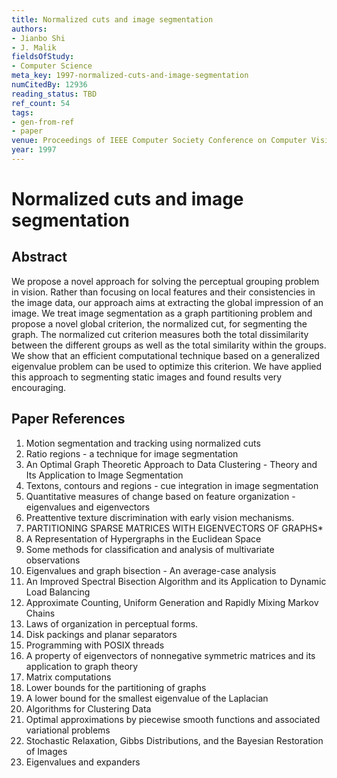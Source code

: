 ```yaml
---
title: Normalized cuts and image segmentation
authors:
- Jianbo Shi
- J. Malik
fieldsOfStudy:
- Computer Science
meta_key: 1997-normalized-cuts-and-image-segmentation
numCitedBy: 12936
reading_status: TBD
ref_count: 54
tags:
- gen-from-ref
- paper
venue: Proceedings of IEEE Computer Society Conference on Computer Vision and Pattern Recognition
year: 1997
---
```


# Normalized cuts and image segmentation

## Abstract

We propose a novel approach for solving the perceptual grouping problem in vision. Rather than focusing on local features and their consistencies in the image data, our approach aims at extracting the global impression of an image. We treat image segmentation as a graph partitioning problem and propose a novel global criterion, the normalized cut, for segmenting the graph. The normalized cut criterion measures both the total dissimilarity between the different groups as well as the total similarity within the groups. We show that an efficient computational technique based on a generalized eigenvalue problem can be used to optimize this criterion. We have applied this approach to segmenting static images and found results very encouraging.

## Paper References

1. Motion segmentation and tracking using normalized cuts
2. Ratio regions - a technique for image segmentation
3. An Optimal Graph Theoretic Approach to Data Clustering - Theory and Its Application to Image Segmentation
4. Textons, contours and regions - cue integration in image segmentation
5. Quantitative measures of change based on feature organization - eigenvalues and eigenvectors
6. Preattentive texture discrimination with early vision mechanisms.
7. PARTITIONING SPARSE MATRICES WITH EIGENVECTORS OF GRAPHS*
8. A Representation of Hypergraphs in the Euclidean Space
9. Some methods for classification and analysis of multivariate observations
10. Eigenvalues and graph bisection - An average-case analysis
11. An Improved Spectral Bisection Algorithm and its Application to Dynamic Load Balancing
12. Approximate Counting, Uniform Generation and Rapidly Mixing Markov Chains
13. Laws of organization in perceptual forms.
14. Disk packings and planar separators
15. Programming with POSIX threads
16. A property of eigenvectors of nonnegative symmetric matrices and its application to graph theory
17. Matrix computations
18. Lower bounds for the partitioning of graphs
19. A lower bound for the smallest eigenvalue of the Laplacian
20. Algorithms for Clustering Data
21. Optimal approximations by piecewise smooth functions and associated variational problems
22. Stochastic Relaxation, Gibbs Distributions, and the Bayesian Restoration of Images
23. Eigenvalues and expanders
